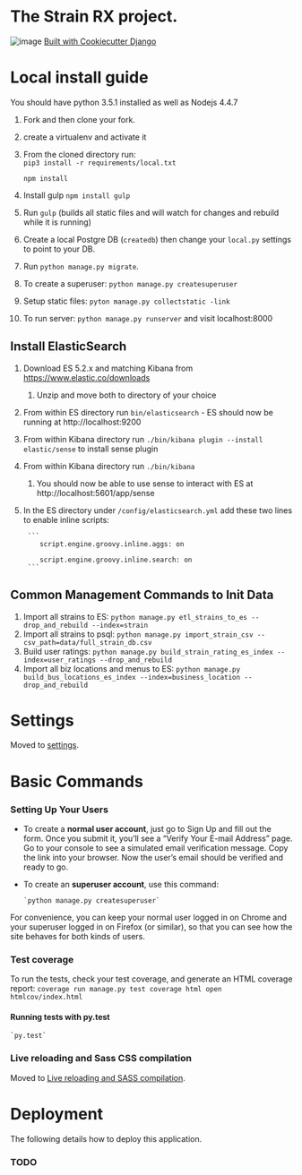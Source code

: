 # The Strain RX project.

![image](https://img.shields.io/badge/built%20with-Cookiecutter%20Django-ff69b4.svg)
[Built with Cookiecutter Django](https://github.com/pydanny/cookiecutter-django/)


# Local install guide
You should have python 3.5.1 installed as well as Nodejs 4.4.7

1. Fork and then clone your fork.  
1. create a virtualenv and activate it
1. From the cloned directory run:  
    `pip3 install -r requirements/local.txt`
    
    `npm install`  
1. Install gulp `npm install gulp`
1. Run `gulp` (builds all static files and will watch for changes and rebuild while it is running)
1. Create a local Postgre DB (`createdb`) then change your `local.py` settings to point to your DB.  
1. Run `python manage.py migrate`.  
1. To create a superuser: `python manage.py createsuperuser`
1. Setup static files: `pyton manage.py collectstatic -link`
1. To run server: `python manage.py runserver` and visit localhost:8000


## Install ElasticSearch
1. Download ES 5.2.x and matching Kibana from https://www.elastic.co/downloads
    1. Unzip and move both to directory of your choice
1. From within ES directory run `bin/elasticsearch` - ES should now be running at http://localhost:9200
1. From within Kibana directory run `./bin/kibana plugin --install elastic/sense` to install sense plugin
1. From within Kibana directory run `./bin/kibana`
    1. You should now be able to use sense to interact with ES at http://localhost:5601/app/sense
1. In the ES directory under `/config/elasticsearch.yml` add these two lines to enable inline scripts:
    
        ```
           script.engine.groovy.inline.aggs: on
           
           script.engine.groovy.inline.search: on
        ```
        
## Common Management Commands to Init Data
1. Import all strains to ES: `python manage.py etl_strains_to_es --drop_and_rebuild --index=strain`
1. Import all strains to psql: `python manage.py import_strain_csv --csv_path=data/full_strain_db.csv`
1. Build user ratings: `python manage.py build_strain_rating_es_index --index=user_ratings --drop_and_rebuild`
1. Import all biz locations and menus to ES: `python manage.py build_bus_locations_es_index --index=business_location --drop_and_rebuild`


# Settings

Moved to [settings](http://cookiecutter-django.readthedocs.io/en/latest/settings.html).


# Basic Commands

### Setting Up Your Users

-   To create a **normal user account**, just go to Sign Up and fill out the form. Once you submit it, you’ll see a “Verify Your E-mail Address” page. Go to your console to see a simulated email verification message. Copy the link into your browser. Now the user’s email should be verified and ready to go.
-   To create an **superuser account**, use this command:

        `python manage.py createsuperuser`

For convenience, you can keep your normal user logged in on Chrome and your superuser logged in on Firefox (or similar), so that you can see how the site behaves for both kinds of users.

### Test coverage

To run the tests, check your test coverage, and generate an HTML coverage report:
    ```
        coverage run manage.py test
        coverage html
        open htmlcov/index.html
    ```

#### Running tests with py.test

    `py.test`

### Live reloading and Sass CSS compilation

Moved to [Live reloading and SASS compilation](http://cookiecutter-django.readthedocs.io/en/latest/live-reloading-and-sass-compilation.html).


# Deployment

The following details how to deploy this application.
### TODO





